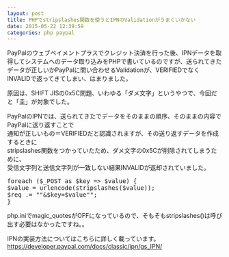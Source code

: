 ```yaml
---
layout: post
title: PHPでstripslashes関数を使うとIPNのValidationがうまくいかない
date: 2015-05-22 12:39:59
categories: php paypal
---
```

<!-- {% raw %} -->
<p>PayPalのウェブペイメントプラスでクレジット決済を行った後、IPNデータを取得してシステムへのデータ取り込みをPHPで書いているのですが、送られてきたデータが正しいかPayPalに問い合わせるValidationが、VERIFIEDでなくINVALIDで返ってきてしまい、はまりました。</p>

<p>原因は、SHIFT JISの0x5C問題、いわゆる「ダメ文字」というやつで、今回だと「圭」が対象でした。</p>

<p>PayPalのIPNでは、送られてきたでデータをそのままの順序、そのままの内容でPayPalに送り返すことで<br>
通知が正しいもの＝VERIFIEDだと認識されますが、その送り返すデータを作成するときに<br>
stripslashes関数をつかっていたため、ダメ文字の0x5Cが削除されてしまうために、<br>
受信文字列と送信文字列が一致しない結果INVALIDが返却されていました。</p>

<pre>
foreach ($_POST as $key => $value) {
$value = urlencode(stripslashes($value));
$req .= ""&$key=$value"";
}
</pre>

<p>php.iniでmagic_quotesがOFFになっているので、そもそもstripslashes()は呼び出す必要はなかったですね。。</p>

<p>IPNの実装方法についてはこちらに詳しく載っています。<br>
<a href="https://developer.paypal.com/docs/classic/ipn/gs_IPN/" rel="nofollow">https://developer.paypal.com/docs/classic/ipn/gs_IPN/</a></p>
<!-- {% endraw %} -->
